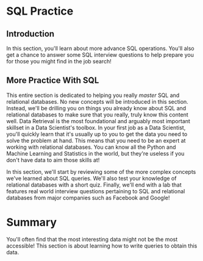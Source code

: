 
# SQL Practice

## Introduction 

In this section, you'll learn about more advance SQL operations. You'll also get a chance to answer some SQL interview questions to help prepare you for those you might find in the job search!


## More Practice With SQL

This entire section is dedicated to helping you really _master_ SQL and relational databases. No new concepts will be introduced in this section. Instead, we'll be drilling you on things you already know about SQL and relational databases to make sure that you really, truly know this content well. Data Retrieval is the most foundational and arguably most important skillset in a Data Scientist's toolbox. In your first job as a Data Scientist, you'll quickly learn that it's usually up to you to get the data you need to solve the problem at hand. This means that you need to be an expert at working with relational databases. You can know all the Python and Machine Learning and Statistics in the world, but they're useless if you don't have data to aim those skills at!

In this section, we'll start by reviewing some of the more complex concepts we've learned about SQL queries. We'll also test your knowledge of relational databases with a short quiz. Finally, we'll end with a lab that features real world interview questions pertaining to SQL and relational databases from major companies such as Facebook and Google!


# Summary

You'll often find that the most interesting data might not be the most accessible! This section is about learning how to write queries to obtain this data.
